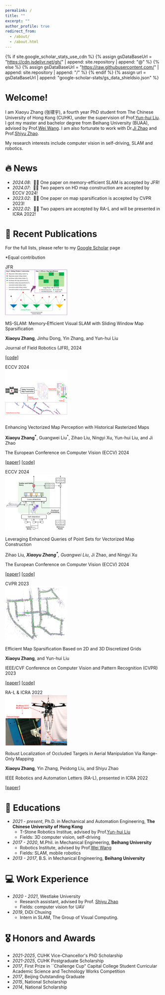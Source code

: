 ```yaml
---
permalink: /
title: ""
excerpt: ""
author_profile: true
redirect_from: 
  - /about/
  - /about.html
---
```


{% if site.google_scholar_stats_use_cdn %}
{% assign gsDataBaseUrl = "https://cdn.jsdelivr.net/gh/" | append: site.repository | append: "@" %}
{% else %}
{% assign gsDataBaseUrl = "https://raw.githubusercontent.com/" | append: site.repository | append: "/" %}
{% endif %}
{% assign url = gsDataBaseUrl | append: "google-scholar-stats/gs_data_shieldsio.json" %}

<span class='anchor' id='about-me'></span>

# Welcome!
I am Xiaoyu Zhang (张啸宇), a fourth year PhD student from The Chinese University of Hong Kong (CUHK), under the supervision of Prof.[Yun-hui Liu](https://www4.mae.cuhk.edu.hk/peoples/liu-yun-hui/). I got my master and bachelor degree from Beihang University (BUAA), advised by Prof.[Wei Wang](http://www.me.buaa.edu.cn/info/1072/1897.htm). I am also fortunate to work with Dr.[Ji Zhao](https://sites.google.com/site/drjizhao/) and Prof.[Shiyu Zhao](https://www.shiyuzhao.net/).

My research interests include computer vision in self-driving, SLAM and robotics.


# 🔥 News
- *2024.08*: &nbsp;🎉🎉 One paper on memory-efficient SLAM is accepted by JFR! 
- *2024.07*: &nbsp;🎉🎉 Two papers on HD map construction are accepted by ECCV 2024! 
- *2023.02*: &nbsp;🎉🎉 One paper on map sparsification is accepted by CVPR 2023!
- *2022.02*: &nbsp;🎉🎉 Two papers are accepted by RA-L and will be presented in ICRA 2022!
  
# 📝 Recent Publications 
For the full lists, please refer to my [Google Scholar](https://scholar.google.com/citations?hl=en&user=GUbdeFsAAAAJ&view_op=list_works&sortby=pubdate) page

*Equal contribution

<div class='paper-box'>
  <div class='paper-box-image'>
    <div><div class="badge"> JFR </div><img src='../images/jfr24.png' alt="sym" width="200px"></div>
  </div>
  <div class='paper-box-text' markdown="1">

MS-SLAM: Memory‐Efficient Visual SLAM with Sliding Window Map Sparsification
    
**Xiaoyu Zhang**, Jinhu Dong, Yin Zhang, and Yun-hui Liu

Journal of Field Robotics (JFR), 2024

[[code]](https://github.com/fishmarch/MS-SLAM)
</div></div>

<div class='paper-box'>
  <div class='paper-box-image'>
    <div><div class="badge">ECCV 2024</div><img src='../images/eccv24_1.png' alt="sym" width="200px"></div>
  </div>
  <div class='paper-box-text' markdown="1">

Enhancing Vectorized Map Perception with Historical Rasterized Maps
    
**Xiaoyu Zhang<sup>\*</sup>**, Guangwei Liu<sup>*</sup>, Zihao Liu, Ningyi Xu, Yun-hui Liu, and Ji Zhao

The European Conference on Computer Vision (ECCV) 2024

[[paper]](https://arxiv.org/abs/2409.00620)
[[code]](https://github.com/HXMap/HRMapNet)
</div></div>

<div class='paper-box'>
  <div class='paper-box-image'>
    <div><div class="badge">ECCV 2024</div><img src='../images/eccv24_2.png' alt="sym" width="200px"></div>
  </div>
  <div class='paper-box-text' markdown="1">

Leveraging Enhanced Queries of Point Sets for Vectorized Map Construction
    
Zihao Liu<sup>*</sup>, **Xiaoyu Zhang<sup>\*</sup>**, Guangwei Liu<sup>*</sup>, Ji Zhao, and Ningyi Xu

The European Conference on Computer Vision (ECCV) 2024

[[paper]](https://arxiv.org/abs/2402.17430)
[[code]](https://github.com/HXMap/MapQR)
</div></div>

<div class='paper-box'>
  <div class='paper-box-image'>
    <div><div class="badge">CVPR 2023</div><img src='../images/cvpr23.png' alt="sym" width="200px"></div>
  </div>
  <div class='paper-box-text' markdown="1">

Efficient Map Sparsification Based on 2D and 3D Discretized Grids
    
**Xiaoyu Zhang**, and Yun-hui Liu

IEEE/CVF Conference on Computer Vision and Pattern Recognition (CVPR) 2023

[[paper]](https://openaccess.thecvf.com/content/CVPR2023/html/Zhang_Efficient_Map_Sparsification_Based_on_2D_and_3D_Discretized_Grids_CVPR_2023_paper.html)
[[code]](https://github.com/fishmarch/SLAM_Map_Compression)
</div></div>

<div class='paper-box'>
  <div class='paper-box-image'>
    <div><div class="badge">RA-L & ICRA 2022</div><img src='../images/ral.png' alt="sym" width="200px"></div>
  </div>
  <div class='paper-box-text' markdown="1">

Robust Localization of Occluded Targets in Aerial Manipulation Via Range-Only Mapping
    
**Xiaoyu Zhang**, Yin Zhang, Peidong Liu, and Shiyu Zhao

IEEE Robotics and Automation Letters (RA-L), presented in ICRA 2022

[[paper]](https://ieeexplore.ieee.org/document/9691791)
</div></div>


# 📖 Educations
- *2021 - present*, Ph.D. in Mechanical and Automation Engineering, **The Chinese University of Hong Kong**
  - T-Stone Robotics Institue, advised by Prof.[Yun-hui Liu](https://www4.mae.cuhk.edu.hk/peoples/liu-yun-hui/)
  - Fields: 3D computer vision, self-driving  
- *2017 - 2020*, M.Phil. in Mechanical Engineering, **Beihang University**
  - Robotics Institute, advised by Prof.[Wei Wang](http://www.me.buaa.edu.cn/info/1072/1897.htm)
  - Fields: SLAM, mobile robotics
- *2013 - 2017*, B.S. in Mechanical Engineering, **Beihang University**

# 💻 Work Experience
- *2020 - 2021*, Westlake University
  - Research assistant, advised by Prof. [Shiyu Zhao](https://www.shiyuzhao.net/)
  - Fields: computer vision for UAV
- *2019*, DiDi Chuxing
  - Intern in SLAM, The Group of Visual Computing.
  
# 🎖 Honors and Awards
- *2021-2025*, CUHK Vice-Chancellor's PhD Scholarship
- *2021-2025*, CUHK Postgraduate Scholarship
- *2017*, First Prize in ``Challenge Cup" Capital College Student Curricular Academic Science and Technology Works Competition
- *2017*, Beijing Outstanding Graduate
- *2015*, National Scholarship
- *2014*, National Scholarship



